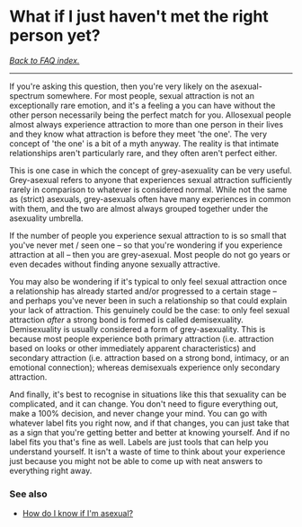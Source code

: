# What if I just haven't met the right person yet?

[*Back to FAQ index.*](w/asexuality/faq)

---

If you're asking this question, then you're very likely on the asexual-spectrum somewhere. For most people, sexual attraction is not an exceptionally rare emotion, and it's a feeling a you can have without the other person necessarily being the perfect match for you. Allosexual people almost always experience attraction to more than one person in their lives and they know what attraction is before they meet 'the one'. The very concept of 'the one' is a bit of a myth anyway. The reality is that intimate relationships aren't particularly rare, and they often aren't perfect either.

This is one case in which the concept of grey-asexuality can be very useful. Grey-asexual refers to anyone that experiences sexual attraction sufficiently rarely in comparison to whatever is considered normal. While not the same as (strict) asexuals, grey-asexuals often have many experiences in common with them, and the two are almost always grouped together under the asexuality umbrella.

If the number of people you experience sexual attraction to is so small that you've never met / seen one – so that you're wondering if you experience attraction at all – then you are grey-asexual. Most people do not go years or even decades without finding anyone sexually attractive.

You may also be wondering if it's typical to only feel sexual attraction once a relationship has already started and/or progressed to a certain stage – and perhaps you've never been in such a relationship so that could explain your lack of attraction. This genuinely could be the case: to only feel sexual attraction *after* a strong bond is formed is called demisexuality. Demisexuality is usually considered a form of grey-asexuality. This is because most people experience both primary attraction (i.e. attraction based on looks or other immediately apparent characteristics) and secondary attraction (i.e. attraction based on a strong bond, intimacy, or an emotional connection); whereas demisexuals experience only secondary attraction.

And finally, it's best to recognise in situations like this that sexuality can be complicated, and it can change. You don't need to figure everything out, make a 100% decision, and never change your mind. You can go with whatever label fits you right now, and if that changes, you can just take that as a sign that you're getting better and better at knowing yourself. And if no label fits you that's fine as well. Labels are just tools that can help you understand yourself. It isn't a waste of time to think about your experience just because you might not be able to come up with neat answers to everything right away.

### See also

* [How do I know if I'm asexual?](w/asexuality/faq/how_do_i_know)